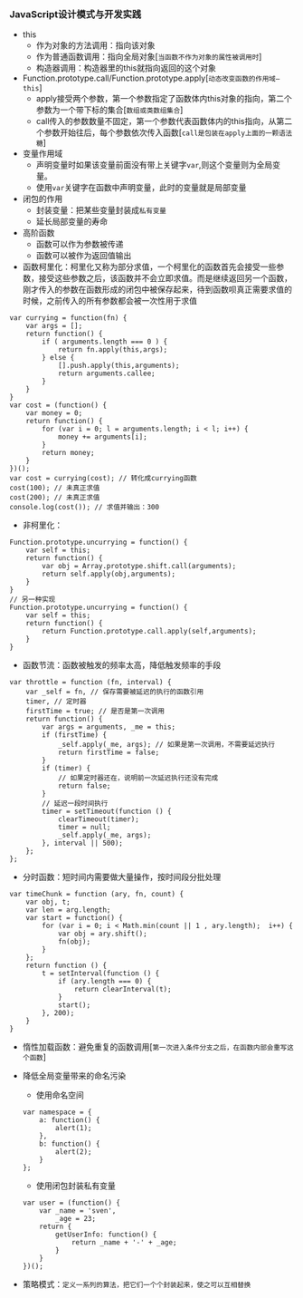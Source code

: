 ### JavaScript设计模式与开发实践
+ this
	+ 作为对象的方法调用：指向该对象
	+ 作为普通函数调用：指向全局对象[`当函数不作为对象的属性被调用时`]
	+ 构造器调用：构造器里的this就指向返回的这个对象
+ Function.prototype.call/Function.prototype.apply[`动态改变函数的作用域—this`] 
	+ apply接受两个参数，第一个参数指定了函数体内this对象的指向，第二个参数为一个带下标的集合[`数组或类数组集合`]
	+ call传入的参数数量不固定，第一个参数代表函数体内的this指向，从第二个参数开始往后，每个参数依次传入函数[`call是包装在apply上面的一颗语法糖`] 
+ 变量作用域
	+ 声明变量时如果该变量前面没有带上关键字`var`,则这个变量则为全局变量。
	+ 使用`var`关键字在函数中声明变量，此时的变量就是局部变量
+ 闭包的作用
	+ 封装变量：把某些变量封装成`私有变量`
	+ 延长局部变量的寿命
+ 高阶函数
	+ 函数可以作为参数被传递
	+ 函数可以被作为返回值输出 
+ 函数柯里化：柯里化又称为部分求值，一个柯里化的函数首先会接受一些参数，接受这些参数之后，该函数并不会立即求值。而是继续返回另一个函数，刚才传入的参数在函数形成的闭包中被保存起来，待到函数呗真正需要求值的时候，之前传入的所有参数都会被一次性用于求值

```
var currying = function(fn) {
	var args = [];
	return function() {
		if ( arguments.length === 0 ) {
			return fn.apply(this,args);
		} else {
			[].push.apply(this,arguments);
			return arguments.callee;
		}
	}
}
var cost = (function() {
	var money = 0;
	return function() {
		for (var i = 0; l = arguments.length; i < l; i++) {
			money += arguments[i];
		}
		return money;
	}
})();
var cost = currying(cost); // 转化成currying函数
cost(100); // 未真正求值
cost(200); // 未真正求值
console.log(cost()); // 求值并输出：300
```
+ 非柯里化：

```
Function.prototype.uncurrying = function() {
	var self = this;
	return function() {
		var obj = Array.prototype.shift.call(arguments);
		return self.apply(obj,arguments);
	}
}
// 另一种实现
Function.prototype.uncurrying = function() {
	var self = this;
	return function() {
		return Function.prototype.call.apply(self,arguments);
	}
}
```

+ 函数节流：函数被触发的频率太高，降低触发频率的手段

```
var throttle = function (fn, interval) {
	var _self = fn, // 保存需要被延迟的执行的函数引用
	timer, // 定时器
	firstTime = true; // 是否是第一次调用
	return function() {
		var args = arguments, _me = this;
		if (firstTime) {
			_self.apply(_me, args); // 如果是第一次调用，不需要延迟执行
			return firstTime = false;
		}
		if (timer) {
			// 如果定时器还在，说明前一次延迟执行还没有完成
			return false;
		}
		// 延迟一段时间执行
		timer = setTimeout(function () {
			clearTimeout(timer);
			timer = null;
			_self.apply(_me, args);
		}, interval || 500);
	};
};
```

+ 分时函数：短时间内需要做大量操作，按时间段分批处理

```
var timeChunk = function (ary, fn, count) {
	var obj, t;
	var len = arg.length;
	var start = function() {
		for (var i = 0; i < Math.min(count || 1 , ary.length);  i++) {
			var obj = ary.shift();
			fn(obj);
		}
	};
	return function () {
		t = setInterval(function () {
			if (ary.length === 0) {
				return clearInterval(t);
			}
			start();
		}, 200);
	}
}
```

+ 惰性加载函数：避免重复的函数调用[`第一次进入条件分支之后，在函数内部会重写这个函数`]


+ 降低全局变量带来的命名污染
	+ 使用命名空间
	
	```
	var namespace = {
		a: function() {
			alert(1);
		},
		b: function() {
			alert(2);
		}
	};
	```
	+ 使用闭包封装私有变量
	
	```
	var user = (function() {
		var _name = 'sven',
			_age = 23;
		return {
			getUserInfo: function() {
				return _name + '-' + _age;
			}
		}
	})();
	``` 
+ 策略模式：`定义一系列的算法，把它们一个个封装起来，使之可以互相替换`
